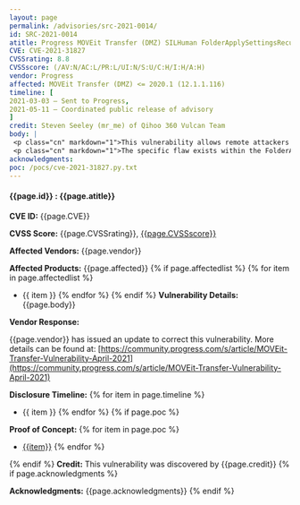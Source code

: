 ```yaml
---
layout: page
permalink: /advisories/src-2021-0014/
id: SRC-2021-0014
atitle: Progress MOVEit Transfer (DMZ) SILHuman FolderApplySettingsRecurs SQL Injection Remote Code Execution Vulnerability
CVE: CVE-2021-31827
CVSSrating: 8.8
CVSSscore: (/AV:N/AC:L/PR:L/UI:N/S:U/C:H/I:H/A:H)
vendor: Progress
affected: MOVEit Transfer (DMZ) <= 2020.1 (12.1.1.116)
timeline: [
2021-03-03 – Sent to Progress,
2021-05-11 – Coordinated public release of advisory
]
credit: Steven Seeley (mr_me) of Qihoo 360 Vulcan Team
body: |
 <p class="cn" markdown="1">This vulnerability allows remote attackers to execute arbitrary code on affected installations of MOVEit Transfer. Authentication is required to exploit this vulnerability.</p>
 <p class="cn" markdown="1">The specific flaw exists within the FolderApplySettingsRecurs function of the SILHuman class. The issue results from the lack of proper validation of the user-supplied Opt04 parameter when calling the folderapplysubfoldersettings transaction. An attacker can leverage this vulnerability to execute code in the context of the web server.</p>
acknowledgments:
poc: /pocs/cve-2021-31827.py.txt
---
```


#### **{{page.id}} : {{page.atitle}}**

**CVE ID:**
{{page.CVE}}

**CVSS Score:**
{{page.CVSSrating}}, [{{page.CVSSscore}}](https://nvd.nist.gov/vuln-metrics/cvss/v3-calculator?vector={{page.CVSSscore}})

**Affected Vendors:**
{{page.vendor}}

**Affected Products:**
{{page.affected}}
{% if page.affectedlist %}
{% for item in page.affectedlist %}
  - {{ item }}
{% endfor %}
{% endif %}
**Vulnerability Details:**
{{page.body}}

**Vendor Response:**

{{page.vendor}} has issued an update to correct this vulnerability. More details can be found at: [https://community.progress.com/s/article/MOVEit-Transfer-Vulnerability-April-2021](https://community.progress.com/s/article/MOVEit-Transfer-Vulnerability-April-2021)

**Disclosure Timeline:**
{% for item in page.timeline %}
  - {{ item }}
{% endfor %}
{% if page.poc %}

**Proof of Concept:**
{% for item in page.poc %}
  - [{{item}}]({{item}})
{% endfor %}

{% endif %}
**Credit:**
This vulnerability was discovered by {{page.credit}}
{% if page.acknowledgments %}

**Acknowledgments:**
{{page.acknowledgments}}
{% endif %}
